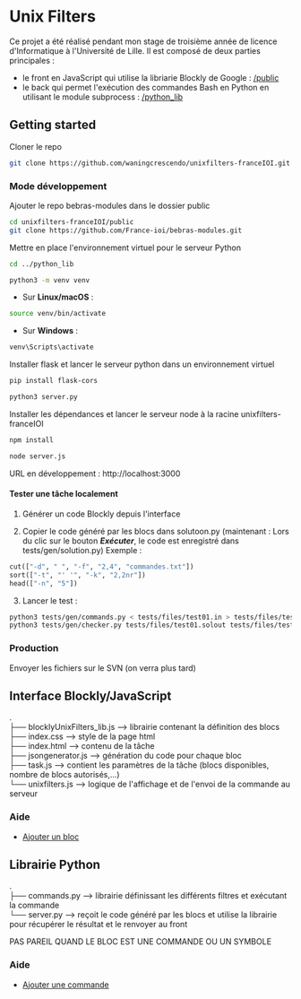 # Unix Filters

Ce projet a été réalisé pendant mon stage de troisième année de licence d'Informatique à l'Université de Lille. Il est composé de deux parties principales :

- le front en JavaScript qui utilise la libriarie Blockly de Google : [/public](public)
- le back qui permet l'exécution des commandes Bash en Python en utilisant le module subprocess : [/python_lib](python_lib)

## Getting started

Cloner le repo

```bash
git clone https://github.com/waningcrescendo/unixfilters-franceIOI.git
```

### Mode développement

Ajouter le repo bebras-modules dans le dossier public

```bash
cd unixfilters-franceIOI/public
git clone https://github.com/France-ioi/bebras-modules.git
```

Mettre en place l'environnement virtuel pour le serveur Python

```bash
cd ../python_lib
```

```bash
python3 -m venv venv
```

- Sur **Linux/macOS** :

```bash
source venv/bin/activate
```

- Sur **Windows** :

```bash
venv\Scripts\activate
```

Installer flask et lancer le serveur python dans un environnement virtuel

```bash
pip install flask-cors
```

```bash
python3 server.py
```

Installer les dépendances et lancer le serveur node à la racine unixfilters-franceIOI

```bash
npm install
```

```bash
node server.js
```

URL en développement : http://localhost:3000

#### Tester une tâche localement

1. Générer un code Blockly depuis l'interface

2. Copier le code généré par les blocs dans solutoon.py
   (maintenant : Lors du clic sur le bouton **_Exécuter_**, le code est enregistré dans tests/gen/solution.py)
   Exemple :

```python
cut(["-d", " ", "-f", "2,4", "commandes.txt"])
sort(["-t", "' '", "-k", "2,2nr"])
head(["-n", "5"])
```

3. Lancer le test :

```bash
python3 tests/gen/commands.py < tests/files/test01.in > tests/files/test01.solout
python3 tests/gen/checker.py tests/files/test01.solout tests/files/test01.in tests/files/test01.out
```

### Production

Envoyer les fichiers sur le SVN (on verra plus tard)

## Interface Blockly/JavaScript

.\
├── blocklyUnixFilters_lib.js --> librairie contenant la définition des blocs\
├── index.css --> style de la page html\
├── index.html --> contenu de la tâche\
├── jsongenerator.js --> génération du code pour chaque bloc\
├── task.js --> contient les paramètres de la tâche (blocs disponibles, nombre de blocs autorisés,...)\
└── unixfilters.js --> logique de l'affichage et de l'envoi de la commande au serveur

### Aide

- [Ajouter un bloc](./docs/lib_js/add_block.md)

## Librairie Python

.\
├── commands.py --> librairie définissant les différents filtres et exécutant la commande\
└── server.py --> reçoit le code généré par les blocs et utilise la librairie pour récupérer le résultat et le renvoyer au front

PAS PAREIL QUAND LE BLOC EST UNE COMMANDE OU UN SYMBOLE

### Aide

- [Ajouter une commande](./docs/lib_py/add_command.md)
